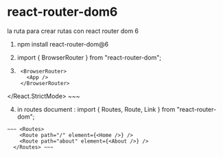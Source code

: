# react-router-dom6
la ruta para crear rutas con react router dom 6



1. npm install react-router-dom@6

2. import { BrowserRouter } from "react-router-dom";

3. ~~~ <React.StrictMode>
    <BrowserRouter>
      <App />
    </BrowserRouter>
  </React.StrictMode> ~~~

  4. in routes document : 
  import { Routes, Route, Link } from "react-router-dom";


    ~~~ <Routes>
        <Route path="/" element={<Home />} />
        <Route path="about" element={<About />} />
      </Routes> ~~~
